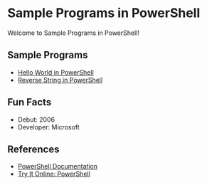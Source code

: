 # Sample Programs in PowerShell

Welcome to Sample Programs in PowerShell!

## Sample Programs

- [Hello World in PowerShell](https://therenegadecoder.com/code/hello-world-in-powershell/)
- [Reverse String in PowerShell](https://github.com/jrg94/sample-programs/issues/226)

## Fun Facts

- Debut: 2006
- Developer: Microsoft

## References

- [PowerShell Documentation](https://docs.microsoft.com/en-us/powershell/)
- [Try It Online: PowerShell](https://tio.run/#powershell)

